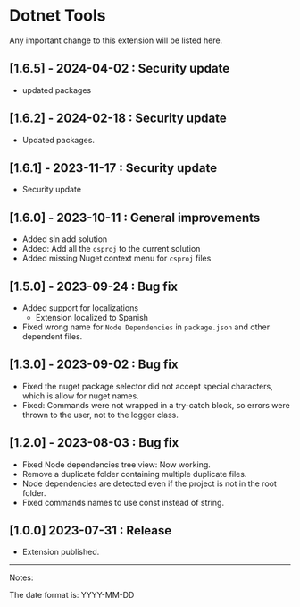 # Dotnet Tools

Any important change to this extension will be listed here.

## [1.6.5] - 2024-04-02 : Security update

- updated packages

## [1.6.2] - 2024-02-18 : Security update

- Updated packages.

## [1.6.1] - 2023-11-17 : Security update

- Security update

## [1.6.0] - 2023-10-11 : General improvements

- Added sln add solution
- Added: Add all the `csproj` to the current solution
- Added missing Nuget context menu for `csproj` files

## [1.5.0] - 2023-09-24 : Bug fix

- Added support for localizations
  - Extension localized to Spanish
- Fixed wrong name for `Node Dependencies` in `package.json` and other dependent files.

## [1.3.0] - 2023-09-02 : Bug fix

- Fixed the nuget package selector did not accept special characters, which is allow for nuget names.
- Fixed: Commands were not wrapped in a try-catch block, so errors were thrown to the user, not to the logger class.

## [1.2.0] - 2023-08-03 : Bug fix

- Fixed Node dependencies tree view: Now working.
- Remove a duplicate folder containing multiple duplicate files.
- Node dependencies are detected even if the project is not in the root folder.
- Fixed commands names to use const instead of string.

## [1.0.0] 2023-07-31 : Release

- Extension published.

---

Notes:

The date format is: YYYY-MM-DD
